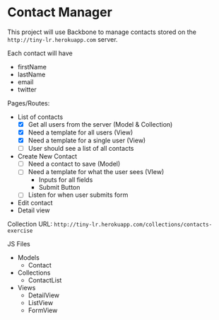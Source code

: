 # Contact Manager

This project will use Backbone to manage contacts stored on the `http://tiny-lr.herokuapp.com` server.

Each contact will have
* firstName
* lastName
* email
* twitter

Pages/Routes:

* List of contacts
  - [X] Get all users from the server (Model & Collection)
  - [X] Need a template for all users (View)
  - [X] Need a template for a single user (View)
  - [ ] User should see a list of all contacts
* Create New Contact
  - [ ] Need a contact to save (Model)
  - [ ] Need a template for what the user sees (VIew)
    * Inputs for all fields
    * Submit Button
  - [ ] Listen for when user submits form
* Edit contact
* Detail view

Collection URL: `http://tiny-lr.herokuapp.com/collections/contacts-exercise`

JS Files

* Models
  * Contact
* Collections
  * ContactList
* Views
  * DetailView
  * ListView
  * FormView
